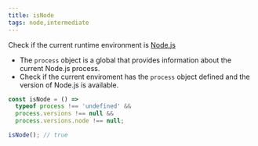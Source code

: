 ```yaml
---
title: isNode
tags: node,intermediate
---
```


Check if the current runtime environment is [Node.js](https://nodejs.org)

- The `process` object is a global that provides information about the current Node.js process.
- Check if the current enviroment has the `process` object defined and the version of Node.js is available.

```js
const isNode = () =>
  typeof process !== 'undefined' &&
  process.versions !== null &&
  process.versions.node !== null;
```

```js
isNode(); // true
```
